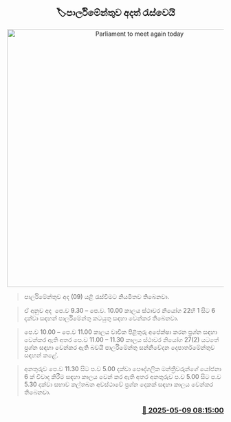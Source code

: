 <p align='center'><b><h2 align='center' title='Parliament to meet again today'>🏷පාර්ලිමේන්තුව අදත් රැස්වෙයි</h2></b></p>
<p align='center'><img src='https://helakuru.sgp1.cdn.digitaloceanspaces.com/esana/images/lib/parliment-new-01[1].jpg' width='600' alt='Parliament to meet again today'></p>

> ප‍ාර්ලිමේන්තුව අද (09) යළි රැස්වීමට නියමිතව තිබෙනවා.

> ඒ අනුව අද  පෙ.ව 9.30 – පෙ.ව. 10.00 කාලය ස්ථාවර නියෝග 22හි 1 සිට 6 දක්වා සඳහන් පාර්ලිමේන්තු කටයුතු සඳහා වෙන්කර තිබෙනවා.

> පෙ.ව 10.00 – පෙ.ව 11.00 කාලය වාචික පිළිතුරු අපේක්ෂා කරන ප්‍රශ්න සඳහා වෙන්කර ඇති අතර පෙ.ව 11.00 – 11.30 කාලය ස්ථාවර නියෝග 27(2) යටතේ ප්‍රශ්න සඳහා වෙන්කර ඇති බවයි පාර්ලිමේන්තු සන්නිවේදන දෙපාර්තමේන්තුව සඳහන් ‍කළේ.

> අනතුරුව පෙ.ව 11.30 සිට ප.ව 5.00 දක්වා පෞද්ගලික මන්ත්‍රීවරුන්ගේ යෝජනා 6 ක් විවාද කිරීම සඳහා කාලය වෙන් කර ඇති අතර අනතුරුව ප.ව 5.00 සිට ප.ව 5.30 දක්වා සභාව කල්තබන අවස්ථාවේ ප්‍රශ්න දෙකක් සඳහා කාලය වෙන්කර තිබෙනවා.



<h3 align='right'><a href='https://www.helakuru.lk/esana/p/109954/'>📅 2025-05-09 08:15:00</a></h3>
